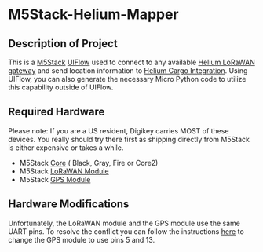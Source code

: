 # M5Stack-Helium-Mapper

## Description of Project

This is a [M5Stack](https://m5stack.com) [UIFlow](https://flow.m5stack.com) used to connect to any available [Helium LoRaWAN gateway](https://helium.com) and send location information to [Helium Cargo Integration](https://cargo.helium.com/).  Using UIFlow, you can also generate the necessary Micro Python code to utilize this capability outside of UIFlow.

## Required Hardware

Please note:  If you are a US resident, Digikey carries MOST of these devices.  You really should try there first as shipping directly from M5Stack is either expensive or takes a while.  

* M5Stack [Core](https://m5stack.com/collections/m5-core) ( Black, Gray, Fire or Core2)
* M5Stack [LoRaWAN Module](https://m5stack.com/collections/m5-module/products/lorawan-modulerhf76-052?variant=30331964325978)
* M5Stack [GPS Module](https://m5stack.com/collections/m5-module/products/gps-module)

## Hardware Modifications

Unfortunately, the LoRaWAN module and the GPS module use the same UART pins.  To resolve the conflict you can follow the instructions [here](https://docs.m5stack.com/#/en/module/gps) to change the GPS module to use pins 5 and 13.
